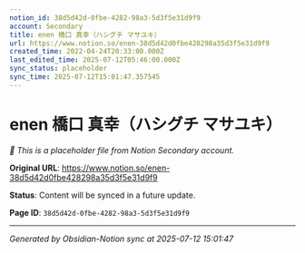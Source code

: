 ```yaml
---
notion_id: 38d5d42d-0fbe-4282-98a3-5d3f5e31d9f9
account: Secondary
title: enen 橋口 真幸（ハシグチ マサユキ）
url: https://www.notion.so/enen-38d5d42d0fbe428298a35d3f5e31d9f9
created_time: 2022-04-24T20:33:00.000Z
last_edited_time: 2025-07-12T05:46:00.000Z
sync_status: placeholder
sync_time: 2025-07-12T15:01:47.357545
---
```


# enen 橋口 真幸（ハシグチ マサユキ）

*🔄 This is a placeholder file from Notion Secondary account.*

**Original URL**: https://www.notion.so/enen-38d5d42d0fbe428298a35d3f5e31d9f9

**Status**: Content will be synced in a future update.

**Page ID**: `38d5d42d-0fbe-4282-98a3-5d3f5e31d9f9`

---

*Generated by Obsidian-Notion sync at 2025-07-12 15:01:47*
